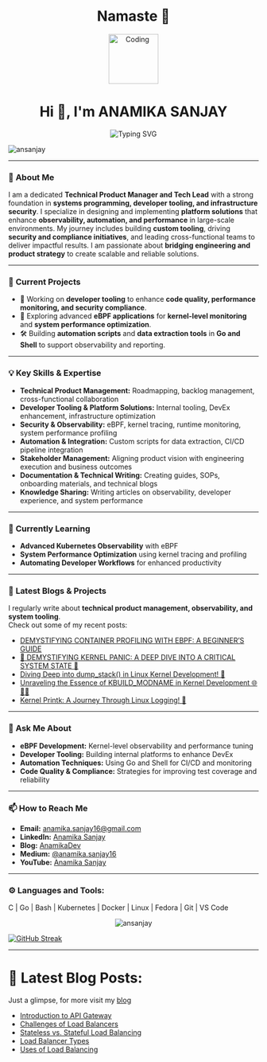 <h1 align="center">Namaste 🙏</h1>

<p align="center">
  <img src="https://anamikadev.com/wp-content/uploads/2023/06/Pink-and-Blue-Colorful-Girl-Illustration-Gaming-Logo-4.png" alt="Coding" width="100">
</p>

<h1 align="center">Hi 👋, I'm ANAMIKA SANJAY</h1>

<p align="center">
  <img src="https://readme-typing-svg.demolab.com?font=Fira+Code&weight=500&size=20&pause=1000&color=F75C7E&center=true&vCenter=true&width=800&lines=Technical+Product+Manager+and+Tech+Lead;Building+Developer+Tooling+and+Platform+Solutions;Driving+Security+and+Observability+Initiatives;Creating+Automation+and+Performance+Enhancements;Forever+Learning+and+Sharing+Knowledge" alt="Typing SVG" />
</p>



<p align="left"> <img src="https://komarev.com/ghpvc/?username=ansanjay&label=Profile%20views&color=0e75b6&style=flat" alt="ansanjay" /> </p>

---

### 🌟 **About Me**  
I am a dedicated **Technical Product Manager and Tech Lead** with a strong foundation in **systems programming, developer tooling, and infrastructure security**. I specialize in designing and implementing **platform solutions** that enhance **observability, automation, and performance** in large-scale environments. My journey includes building **custom tooling**, driving **security and compliance initiatives**, and leading cross-functional teams to deliver impactful results. I am passionate about **bridging engineering and product strategy** to create scalable and reliable solutions.  

---

### 🚀 **Current Projects**  
- 🔭 Working on **developer tooling** to enhance **code quality, performance monitoring, and security compliance**.  
- 🌱 Exploring advanced **eBPF applications** for **kernel-level monitoring** and **system performance optimization**.  
- 🛠️ Building **automation scripts** and **data extraction tools** in **Go and Shell** to support observability and reporting.  

---

### 💡 **Key Skills & Expertise**  
- **Technical Product Management:** Roadmapping, backlog management, cross-functional collaboration  
- **Developer Tooling & Platform Solutions:** Internal tooling, DevEx enhancement, infrastructure optimization  
- **Security & Observability:** eBPF, kernel tracing, runtime monitoring, system performance profiling  
- **Automation & Integration:** Custom scripts for data extraction, CI/CD pipeline integration  
- **Stakeholder Management:** Aligning product vision with engineering execution and business outcomes  
- **Documentation & Technical Writing:** Creating guides, SOPs, onboarding materials, and technical blogs  
- **Knowledge Sharing:** Writing articles on observability, developer experience, and system performance  

---

### 🌱 **Currently Learning**  
- **Advanced Kubernetes Observability** with eBPF  
- **System Performance Optimization** using kernel tracing and profiling  
- **Automating Developer Workflows** for enhanced productivity  

---

### 📝 **Latest Blogs & Projects**  
I regularly write about **technical product management, observability, and system tooling**.  
Check out some of my recent posts:  
- [DEMYSTIFYING CONTAINER PROFILING WITH EBPF: A BEGINNER’S GUIDE](https://anamikadev.com/demystifying-container-profiling-with-ebpf-a-beginners-guide/)  
- [🚀 DEMYSTIFYING KERNEL PANIC: A DEEP DIVE INTO A CRITICAL SYSTEM STATE 🚀](https://anamikadev.com/%f0%9f%9a%80-demystifying-kernel-panic-a-deep-dive-into-a-critical-system-state-%f0%9f%9a%80/)  
- [Diving Deep into dump_stack() in Linux Kernel Development! 🧠](https://anamikadev.com/diving-deep-into-dump_stack-in-linux-kernel-development-%f0%9f%a7%a0/)  
- [Unraveling the Essence of KBUILD_MODNAME in Kernel Development 🌐👩‍💻](https://anamikadev.com/unraveling-the-essence-of-kbuild_modname-in-kernel-development-%f0%9f%8c%90%f0%9f%91%a9%f0%9f%92%bb/)  
- [Kernel Printk: A Journey Through Linux Logging! 🐧](https://anamikadev.com/kernel-printk-a-journey-through-linux-logging-%f0%9f%90%a7/)  

---

### 💬 **Ask Me About**  
- **eBPF Development:** Kernel-level observability and performance tuning  
- **Developer Tooling:** Building internal platforms to enhance DevEx  
- **Automation Techniques:** Using Go and Shell for CI/CD and monitoring  
- **Code Quality & Compliance:** Strategies for improving test coverage and reliability  

---

### 📫 **How to Reach Me**  
- **Email:** anamika.sanjay16@gmail.com  
- **LinkedIn:** [Anamika Sanjay](https://linkedin.com/in/anamika-sanjay/)  
- **Blog:** [AnamikaDev](https://anamikadev.com/blogs/)  
- **Medium:** [@anamika.sanjay16](https://medium.com/@anamika.sanjay16)  
- **YouTube:** [Anamika Sanjay](https://www.youtube.com/channel/UCOjhpEJay8rnpdhW_aOaYiQ)  

---

### ⚙️ **Languages and Tools:**  
C | Go | Bash | Kubernetes | Docker | Linux | Fedora | Git | VS Code  

<p align="center">
  <img src="https://github-readme-stats.vercel.app/api/top-langs?username=ansanjay&show_icons=true&locale=en&layout=compact" alt="ansanjay" />
</p>

[![GitHub Streak](https://streak-stats.demolab.com?user=ANSANJAY)](https://git.io/streak-stats)

---

# 📝 **Latest Blog Posts:**  
Just a glimpse, for more visit my [blog](https://anamikadev.com/blogs/)  
<!-- BLOG-POST-LIST:START -->
- [Introduction to API Gateway](https://anamikadev.com/introduction-to-api-gateway/)
- [Challenges of Load Balancers](https://anamikadev.com/challenges-of-load-balancers/)
- [Stateless vs. Stateful Load Balancing](https://anamikadev.com/stateless-vs-stateful-load-balancing/)
- [Load Balancer Types](https://anamikadev.com/load-balancer-types/)
- [Uses of Load Balancing](https://anamikadev.com/uses-of-load-balancing/)
<!-- BLOG-POST-LIST:END -->
